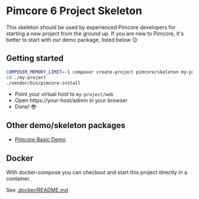 # Pimcore 6 Project Skeleton

This skeleton should be used by experienced Pimcore developers for starting a new project from the ground up.
If you are new to Pimcore, it's better to start with our demo package, listed below 😉

## Getting started
```bash
COMPOSER_MEMORY_LIMIT=-1 composer create-project pimcore/skeleton my-project
cd ./my-project
./vendor/bin/pimcore-install
```

- Point your virtual host to `my-project/web`
- Open https://your-host/admin in your browser
- Done! 😎

## Other demo/skeleton packages
- [Pimcore Basic Demo](https://github.com/pimcore/demo)

## Docker
With docker-compose you can checkout and start this project directly in a container.

See [.docker/README.md](.docker/README.md)

